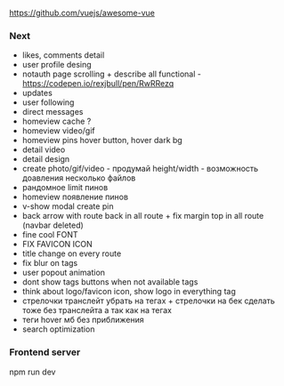 https://github.com/vuejs/awesome-vue

### Next
- likes, comments detail
- user profile desing
- notauth page scrolling + describe all functional - https://codepen.io/rexjbull/pen/RwRRezq
- updates
- user following
- direct messages 
- homeview cache ?
- homeview video/gif
- homeview pins hover button, hover dark bg
- detail video
- detail design
- create photo/gif/video - продумай height/width - возможность доавления несколько файлов
- рандомное limit пинов
- homeview появление пинов
- v-show modal create pin
- back arrow with route back in all route + fix margin top in all route (navbar deleted)
- fine cool FONT
- FIX FAVICON ICON
- title change on every route
- fix blur on tags
- user popout animation 
- dont show tags buttons when not available tags
- think about logo/favicon icon, show logo in everything tag
- стрелочки транслейт убрать на тегах + стрелочки на бек сделать тоже без транслейта а так как на тегах
- теги hover мб без приближения
- search optimization


### Frontend server
npm run dev
